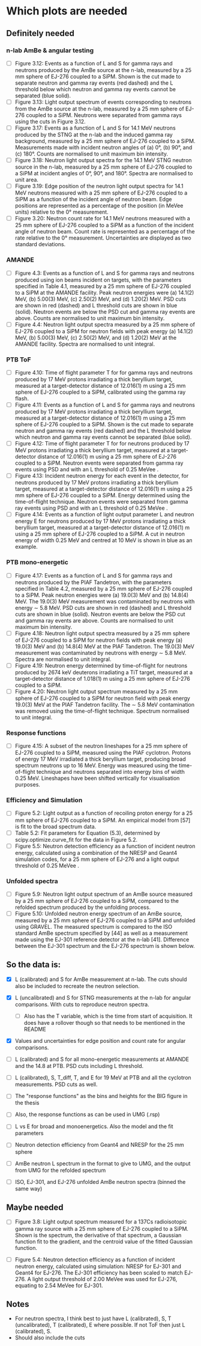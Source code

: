 # Which plots are needed

## Definitely needed

### n-lab AmBe & angular testing
 - [ ] Figure 3.12: Events as a function of L and S for gamma rays and neutrons produced by the AmBe source at the n-lab, measured by a 25 mm sphere of EJ-276 coupled to a SiPM. Shown is the cut made to separate neutron and gamma ray events (red dashed) and the L threshold below which neutron and gamma ray events cannot be separated (blue solid).
- [ ] Figure 3.13: Light output spectrum of events corresponding to neutrons from the AmBe source at the n-lab, measured by a 25 mm sphere of EJ-276 coupled to a SiPM. Neutrons were separated from gamma rays using the cuts in Figure 3.12.
 - [ ] Figure 3.17: Events as a function of L and S for 14.1 MeV neutrons produced by the STNG at the n-lab and the induced gamma ray background, measured by a 25 mm sphere of EJ-276 coupled to a SiPM. Measurements made with incident neutron angles of (a) 0°, (b) 90°, and (c) 180°. Counts are normalised to unit maximum bin intensity.
 - [ ] Figure 3.18: Neutron light output spectra for the 14.1 MeV STNG neutron source in the n-lab, measured by a 25 mm sphere of EJ-276 coupled to a SiPM at incident angles of 0°, 90°, and 180°. Spectra are normalised to unit area.
 - [ ] Figure 3.19: Edge position of the neutron light output spectra for 14.1 MeV neutrons measured with a 25 mm sphere of EJ-276 coupled to a SiPM as a function of the incident angle of neutron beam. Edge positions are represented as a percentage of the position (in MeVee units) relative to the 0° measurement.
 - [ ] Figure 3.20: Neutron count rate for 14.1 MeV neutrons measured with a 25 mm sphere of EJ-276 coupled to a SiPM as a function of the incident angle of neutron beam. Count rate is represented as a percentage of the rate relative to the 0° measurement. Uncertainties are displayed as two standard deviations.

### AMANDE
 - [ ] Figure 4.3: Events as a function of L and S for gamma rays and neutrons produced using ion beams incident on targets, with the parameters specified in Table 4.1, measured by a 25 mm sphere of EJ-276 coupled to a SiPM at the AMANDE facility. Peak neutron energies were (a) 14.1(2) MeV, (b) 5.00(3) MeV, (c) 2.50(2) MeV, and (d) 1.20(2) MeV. PSD cuts are shown in red (dashed) and L threshold cuts are shown in blue (solid). Neutron events are below the PSD cut and gamma ray events are above. Counts are normalised to unit maximum bin intensity.
 - [ ] Figure 4.4: Neutron light output spectra measured by a 25 mm sphere of EJ-276 coupled to a SiPM for neutron fields with peak energy (a) 14.1(2) MeV, (b) 5.00(3) MeV, (c) 2.50(2) MeV, and (d) 1.20(2) MeV at the AMANDE facility. Spectra are normalised to unit integral.

### PTB ToF
 - [ ] Figure 4.10: Time of flight parameter T for for gamma rays and neutrons produced by 17 MeV protons irradiating a thick beryllium target, measured at a target-detector distance of 12.016(1) m using a 25 mm sphere of EJ-276 coupled to a SiPM, calibrated using the gamma ray flash.
 - [ ] Figure 4.11: Events as a function of L and S for gamma rays and neutrons produced by 17 MeV protons irradiating a thick beryllium target, measured at a target-detector distance of 12.016(1) m using a 25 mm sphere of EJ-276 coupled to a SiPM. Shown is the cut made to separate neutron and gamma ray events (red dashed) and the L threshold below which neutron and gamma ray events cannot be separated (blue solid).
 - [ ] Figure 4.12: Time of flight parameter T for for neutrons produced by 17 MeV protons irradiating a thick beryllium target, measured at a target-detector distance of 12.016(1) m using a 25 mm sphere of EJ-276 coupled to a SiPM. Neutron events were separated from gamma ray events using PSD and with an L threshold of 0.25 MeVee .
 - [ ] Figure 4.13: Incident neutron energy for each event in the detector, for neutrons produced by 17 MeV protons irradiating a thick beryllium target, measured at a target-detector distance of 12.016(1) m using a 25 mm sphere of EJ-276 coupled to a SiPM. Energy determined using the time-of-flight technique. Neutron events were separated from gamma ray events using PSD and with an L threshold of 0.25 MeVee .
 - [ ] Figure 4.14: Events as a function of light output parameter L and neutron energy E for neutrons produced by 17 MeV protons irradiating a thick beryllium target, measured at a target-detector distance of 12.016(1) m using a 25 mm sphere of EJ-276 coupled to a SiPM. A cut in neutron energy of width 0.25 MeV and centred at 10 MeV is shown in blue as an example.

### PTB mono-energetic
 - [ ] Figure 4.17: Events as a function of L and S for gamma rays and neutrons produced by the PIAF Tandetron, with the parameters specified in Table 4.2, measured by a 25 mm sphere of EJ-276 coupled to a SiPM. Peak neutron energies were (a) 19.0(3) MeV and (b) 14.8(4) MeV. The 19.0(3) MeV measurement was contaminated by neutrons with energy ∼ 5.8 MeV. PSD cuts are shown in red (dashed) and L threshold cuts are shown in blue (solid). Neutron events are below the PSD cut and gamma ray events are above. Counts are normalised to unit maximum bin intensity.
 - [ ] Figure 4.18: Neutron light output spectra measured by a 25 mm sphere of EJ-276 coupled to a SiPM for neutron fields with peak energy (a) 19.0(3) MeV and (b) 14.8(4) MeV at the PIAF Tandetron. The 19.0(3) MeV measurement was contaminated by neutrons with energy ∼ 5.8 MeV. Spectra are normalised to unit integral.
 - [ ] Figure 4.19: Neutron energy determined by time-of-flight for neutrons produced by 2674 keV deuterons irradiating a TiT target, measured at a target-detector distance of 1.018(1) m using a 25 mm sphere of EJ-276 coupled to a SiPM.
 - [ ] Figure 4.20: Neutron light output spectrum measured by a 25 mm sphere of EJ-276 coupled to a SiPM for neutron field with peak energy 19.0(3) MeV at the PIAF Tandetron facility. The ∼ 5.8 MeV contamination was removed using the time-of-flight technique. Spectrum normalised to unit integral.

### Response functions
 - [ ] Figure 4.15: A subset of the neutron lineshapes for a 25 mm sphere of EJ-276 coupled to a SiPM, measured using the PIAF cyclotron. Protons of energy 17 MeV irradiated a thick beryllium target, producing broad spectrum neutrons up to 16 MeV. Energy was measured using the time-of-flight technique and neutrons separated into energy bins of width 0.25 MeV. Lineshapes have been shifted vertically for visualisation purposes.

### Efficiency and Simulation
 - [ ] Figure 5.2: Light output as a function of recoiling proton energy for a 25 mm sphere of EJ-276 coupled to a SiPM. An empirical model from \[57\] is fit to the broad spectrum data.
 - [ ] Table 5.2: Fit parameters for Equation (5.3), determined by scipy.optimize.curve_fit for the data in Figure 5.2.
 - [ ] Figure 5.5: Neutron detection efficiency as a function of incident neutron energy, calculated using a combination of the NRESP and Geant4 simulation codes, for a 25 mm sphere of EJ-276 and a light output threshold of 0.25 MeVee .

### Unfolded spectra
 - [ ] Figure 5.9: Neutron light output spectrum of an AmBe source measured by a 25 mm sphere of EJ-276 coupled to a SiPM, compared to the refolded spectrum produced by the unfolding process.
 - [ ] Figure 5.10: Unfolded neutron energy spectrum of an AmBe source, measured by a 25 mm sphere of EJ-276 coupled to a SiPM and unfolded using GRAVEL. The measured spectrum is compared to the ISO standard AmBe spectrum specified by \[44\] as well as a measurement made using the EJ-301 reference detector at the n-lab \[41\]. Difference between the EJ-301 spectrum and the EJ-276 spectrum is shown below.

## So the data is:
- [x] L (calibrated) and S for AmBe measurement at n-lab. The cuts should also be included to recreate the neutron selection.
- [x] L (uncalibrated) and S for STNG measurements at the n-lab for angular comparisons. With cuts to reproduce neutron spectra.
	- [ ] Also has the T variable, which is the time from start of acquisition. It does have a rollover though so that needs to be mentioned in the README
- [x] Values and uncertainties for edge position and count rate for angular comparisons.
- [ ] L (calibrated) and S for all mono-energetic measurements at AMANDE and the 14.8 at PTB. PSD cuts including L threshold.
- [ ] L (calibrated), S, T_diff, T, and E for 19 MeV at PTB and all the cyclotron measurements. PSD cuts as well.
- [ ] The "response functions" as the bins and heights for the BIG figure in the thesis
- [ ] Also, the response functions as can be used in UMG (.rsp)
- [ ] L vs E for broad and monoenergetics. Also the model and the fit parameters
- [ ] Neutron detection efficiency from Geant4 and NRESP for the 25 mm sphere
- [ ] AmBe neutron L spectrum in the format to give to UMG, and the output from UMG for the refolded spectrum
- [ ] ISO, EJ-301, and EJ-276 unfolded AmBe neutron spectra (binned the same way)








## Maybe needed
 - [ ] Figure 3.8: Light output spectrum measured for a 137Cs radioisotopic gamma ray source with a 25 mm sphere of EJ-276 coupled to a SiPM. Shown is the spectrum, the derivative of that spectrum, a Gaussian function fit to the gradient, and the centroid value of the fitted Gaussian function.

 - [ ] Figure 5.4: Neutron detection efficiency as a function of incident neutron energy, calculated using simulation: NRESP for EJ-301 and Geant4 for EJ-276. The EJ-301 efficiency has been scaled to match EJ-276. A light output threshold of 2.00 MeVee was used for EJ-276, equating to 2.54 MeVee for EJ-301.

## Notes
- For neutron spectra, I think best to just have L (calibrated), S, T (uncalibrated), T (calibrated), E where possible. If not ToF then just L (calibrated), S.
- Should also include the cuts